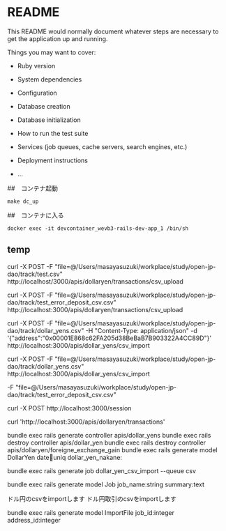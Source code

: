 # README

This README would normally document whatever steps are necessary to get the
application up and running.

Things you may want to cover:

* Ruby version

* System dependencies

* Configuration

* Database creation

* Database initialization

* How to run the test suite

* Services (job queues, cache servers, search engines, etc.)

* Deployment instructions

* ...

##　コンテナ起動

```
make dc_up
```

##　コンテナに入る

```
docker exec -it devcontainer_wevb3-rails-dev-app_1 /bin/sh
```

## temp

curl -X POST -F "file=@/Users/masayasuzuki/workplace/study/open-jp-dao/track/test.csv" http://localhost/3000/apis/dollaryen/transactions/csv_upload

curl -X POST -F "file=@/Users/masayasuzuki/workplace/study/open-jp-dao/track/test_error_deposit_csv.csv" http://localhost:3000/apis/dollaryen/transactions/csv_upload

curl -X POST -F "file=@/Users/masayasuzuki/workplace/study/open-jp-dao/track/dollar_yens.csv" -H "Content-Type: application/json" -d '{"address":"0x00001E868c62FA205d38BeBaB7B903322A4CC89D"}' http://localhost:3000/apis/dollar_yens/csv_import

curl -X POST -F "file=@/Users/masayasuzuki/workplace/study/open-jp-dao/track/dollar_yens.csv" http://localhost:3000/apis/dollar_yens/csv_import


-F "file=@/Users/masayasuzuki/workplace/study/open-jp-dao/track/test_error_deposit_csv.csv"

curl -X POST http://localhost:3000/session

curl  'http://localhost:3000/apis/dollaryen/transactions'

bundle exec rails generate controller apis/dollar_yens
bundle exec rails destroy controller apis/dollar_yen
bundle exec rails destroy controller apis/dollaryen/foreigne_exchange_gain
bundle exec rails generate model DollarYen date:date:uniq dollar_yen_nakane:


bundle exec rails generate job dollar_yen_csv_import --queue csv

bundle exec rails generate model Job job_name:string summary:text

ドル円のcsvをimportします
ドル円取引のcsvをimportします

bundle exec rails generate model ImportFile job_id:integer address_id:integer